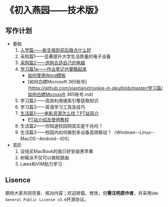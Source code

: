 # 《初入燕园——技术版》

## 写作计划

- 基础
  1. [入学篇——新生报到前后做点什么好](https://github.com/xiaotianxt/rookie-in-pku/blob/master/入学篇/入学篇.md)
  2. 采购篇1——显著提升大学生活质量的电子设备
  3. [采购篇2——选购合适自己的电脑](https://github.com/xiaotianxt/rookie-in-pku/blob/master/采购篇/采购篇2.md)
  4. [学习篇1a——作业笔记也要酷起来](https://github.com/xiaotianxt/rookie-in-pku/blob/master/学习篇/学习篇1a.md)
     - [如何使用Word模板](https://github.com/xiaotianxt/rookie-in-pku/blob/master/学习篇/如何使用Word模板.md)
     - [如何白嫖Microsoft 365账号](https://github.com/xiaotianxt/rookie-in-pku/blob/master/学习篇/如何白嫖Microsoft 365账号.md)
  5. 学习篇2——高效利用搜索引擎获取知识
  6. 学习篇3——英语学习工具及技巧
  7. [生活篇1——电影资源怎么找？PT站简介](https://github.com/xiaotianxt/rookie-in-pku/blob/master/生活篇/生活篇1.md)
     - [PT站介绍及使用教程](https://github.com/xiaotianxt/rookie-in-pku/blob/master/生活篇/PT站介绍及使用教程.md)
  8. 生活篇2——你知道校园网其实是千兆吗？
  9. 生活篇3——校园内如何做到多设备高效联动？（Windows--Linux--MacOS--Android--IOS）
- 高阶
  1. 没钱买MacBook的我只好安装黑苹果
  2. 树莓派不仅可以做软路由
  3. Latex和VIM助力学习

## Lisence

期待大家共同完善、核对内容；欢迎转载、修改，但**需注明原作者**，并采用`GNU General Public License v3.0`开源协议。